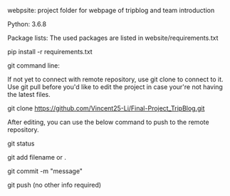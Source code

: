 webpsite: project folder for webpage of tripblog and team introduction

Python: 3.6.8

Package lists: The used packages are listed in website/requirements.txt

pip install -r requirements.txt

git command line:

If not yet to connect with remote repository, use git clone to connect to it.
Use git pull before you'd like to edit the project in case your're not having the latest files.

git clone https://github.com/Vincent25-Li/Final-Project_TripBlog.git


After editing, you can use the below command to push to the remote repository.

git status

git add filename or .

git commit -m "message"

git push (no other info required)



